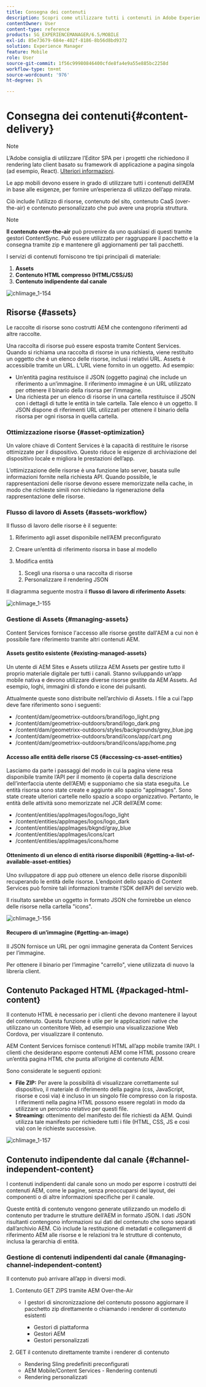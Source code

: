 ```yaml
---
title: Consegna dei contenuti
description: Scopri come utilizzare tutti i contenuti in Adobe Experience Manager per fornire un’esperienza di app mirata.
contentOwner: User
content-type: reference
products: SG_EXPERIENCEMANAGER/6.5/MOBILE
exl-id: 85e73679-684e-402f-8186-8b56d8bd9372
solution: Experience Manager
feature: Mobile
role: User
source-git-commit: 1f56c99980846400cfde8fa4e9a55e885bc2258d
workflow-type: tm+mt
source-wordcount: '976'
ht-degree: 1%

---
```


# Consegna dei contenuti{#content-delivery}

>[!NOTE]
>
>L’Adobe consiglia di utilizzare l’Editor SPA per i progetti che richiedono il rendering lato client basato su framework di applicazione a pagina singola (ad esempio, React). [Ulteriori informazioni](/help/sites-developing/spa-overview.md).

Le app mobili devono essere in grado di utilizzare tutti i contenuti dell’AEM in base alle esigenze, per fornire un’esperienza di utilizzo dell’app mirata.

Ciò include l’utilizzo di risorse, contenuto del sito, contenuto CaaS (over-the-air) e contenuto personalizzato che può avere una propria struttura.

>[!NOTE]
>
>**Il contenuto over-the-air** può provenire da uno qualsiasi di questi tramite gestori ContentSync. Può essere utilizzato per raggruppare il pacchetto e la consegna tramite zip e mantenere gli aggiornamenti per tali pacchetti.

I servizi di contenuti forniscono tre tipi principali di materiale:

1. **Assets**
1. **Contenuto HTML compresso (HTML/CSS/JS)**
1. **Contenuto indipendente dal canale**

![chlimage_1-154](assets/chlimage_1-154.png)

## Risorse {#assets}

Le raccolte di risorse sono costrutti AEM che contengono riferimenti ad altre raccolte.

Una raccolta di risorse può essere esposta tramite Content Services. Quando si richiama una raccolta di risorse in una richiesta, viene restituito un oggetto che è un elenco delle risorse, inclusi i relativi URL. Assets è accessibile tramite un URL. L’URL viene fornito in un oggetto. Ad esempio:

* Un’entità pagina restituisce il JSON (oggetto pagina) che include un riferimento a un’immagine. Il riferimento immagine è un URL utilizzato per ottenere il binario della risorsa per l’immagine.
* Una richiesta per un elenco di risorse in una cartella restituisce il JSON con i dettagli di tutte le entità in tale cartella. Tale elenco è un oggetto. Il JSON dispone di riferimenti URL utilizzati per ottenere il binario della risorsa per ogni risorsa in quella cartella.

### Ottimizzazione risorse {#asset-optimization}

Un valore chiave di Content Services è la capacità di restituire le risorse ottimizzate per il dispositivo. Questo riduce le esigenze di archiviazione del dispositivo locale e migliora le prestazioni dell’app.

L’ottimizzazione delle risorse è una funzione lato server, basata sulle informazioni fornite nella richiesta API. Quando possibile, le rappresentazioni delle risorse devono essere memorizzate nella cache, in modo che richieste simili non richiedano la rigenerazione della rappresentazione delle risorse.

### Flusso di lavoro di Assets {#assets-workflow}

Il flusso di lavoro delle risorse è il seguente:

1. Riferimento agli asset disponibile nell’AEM preconfigurato
1. Creare un’entità di riferimento risorsa in base al modello
1. Modifica entità

   1. Scegli una risorsa o una raccolta di risorse
   1. Personalizzare il rendering JSON

Il diagramma seguente mostra il **flusso di lavoro di riferimento Assets**:

![chlimage_1-155](assets/chlimage_1-155.png)

### Gestione di Assets {#managing-assets}

Content Services fornisce l&#39;accesso alle risorse gestite dall&#39;AEM a cui non è possibile fare riferimento tramite altri contenuti AEM.

#### Assets gestito esistente {#existing-managed-assets}

Un utente di AEM Sites e Assets utilizza AEM Assets per gestire tutto il proprio materiale digitale per tutti i canali. Stanno sviluppando un’app mobile nativa e devono utilizzare diverse risorse gestite da AEM Assets. Ad esempio, loghi, immagini di sfondo e icone dei pulsanti.

Attualmente queste sono distribuite nell’archivio di Assets. I file a cui l’app deve fare riferimento sono i seguenti:

* /content/dam/geometrixx-outdoors/brand/logo_light.png
* /content/dam/geometrixx-outdoors/brand/logo_dark.png
* /content/dam/geometrixx-outdoors/styles/backgrounds/grey_blue.jpg
* /content/dam/geometrixx-outdoors/brand/icons/app/cart.png
* /content/dam/geometrixx-outdoors/brand/icons/app/home.png

#### Accesso alle entità delle risorse CS {#accessing-cs-asset-entities}

Lasciamo da parte i passaggi del modo in cui la pagina viene resa disponibile tramite l’API per il momento (è coperta dalla descrizione dell’interfaccia utente dell’AEM) e supponiamo che sia stata eseguita. Le entità risorsa sono state create e aggiunte allo spazio &quot;appImages&quot;. Sono state create ulteriori cartelle nello spazio a scopo organizzativo. Pertanto, le entità delle attività sono memorizzate nel JCR dell’AEM come:

* /content/entities/appImages/logos/logo_light
* /content/entities/appImages/logos/logo_dark
* /content/entities/appImages/bkgnd/gray_blue
* /content/entities/appImages/icons/cart
* /content/entities/appImages/icons/home

#### Ottenimento di un elenco di entità risorse disponibili {#getting-a-list-of-available-asset-entities}

Uno sviluppatore di app può ottenere un elenco delle risorse disponibili recuperando le entità delle risorse. L’endpoint dello spazio di Content Services può fornire tali informazioni tramite l’SDK dell’API del servizio web.

Il risultato sarebbe un oggetto in formato JSON che fornirebbe un elenco delle risorse nella cartella &quot;icons&quot;.

![chlimage_1-156](assets/chlimage_1-156.png)

#### Recupero di un’immagine {#getting-an-image}

Il JSON fornisce un URL per ogni immagine generata da Content Services per l’immagine.

Per ottenere il binario per l’immagine &quot;carrello&quot;, viene utilizzata di nuovo la libreria client.

## Contenuto Packaged HTML {#packaged-html-content}

Il contenuto HTML è necessario per i clienti che devono mantenere il layout del contenuto. Questa funzione è utile per le applicazioni native che utilizzano un contenitore Web, ad esempio una visualizzazione Web Cordova, per visualizzare il contenuto.

AEM Content Services fornisce contenuti HTML all’app mobile tramite l’API. I clienti che desiderano esporre contenuti AEM come HTML possono creare un’entità pagina HTML che punta all’origine di contenuto AEM.

Sono considerate le seguenti opzioni:

* **File ZIP:** Per avere la possibilità di visualizzare correttamente sul dispositivo, il materiale di riferimento della pagina (css, JavaScript, risorse e così via) è incluso in un singolo file compresso con la risposta. I riferimenti nella pagina HTML possono essere regolati in modo da utilizzare un percorso relativo per questi file.
* **Streaming:** ottenimento del manifesto dei file richiesti da AEM. Quindi utilizza tale manifesto per richiedere tutti i file (HTML, CSS, JS e così via) con le richieste successive.

![chlimage_1-157](assets/chlimage_1-157.png)

## Contenuto indipendente dal canale {#channel-independent-content}

I contenuti indipendenti dal canale sono un modo per esporre i costrutti dei contenuti AEM, come le pagine, senza preoccuparsi del layout, dei componenti o di altre informazioni specifiche per il canale.

Queste entità di contenuto vengono generate utilizzando un modello di contenuto per tradurre le strutture dell’AEM in formato JSON. I dati JSON risultanti contengono informazioni sui dati del contenuto che sono separati dall’archivio AEM. Ciò include la restituzione di metadati e collegamenti di riferimento AEM alle risorse e le relazioni tra le strutture di contenuto, inclusa la gerarchia di entità.

### Gestione di contenuti indipendenti dal canale {#managing-channel-independent-content}

Il contenuto può arrivare all’app in diversi modi.

1. Contenuto GET ZIPS tramite AEM Over-the-Air

   * I gestori di sincronizzazione del contenuto possono aggiornare il pacchetto zip direttamente o chiamando i renderer di contenuto esistenti

      * Gestori di piattaforma
      * Gestori AEM
      * Gestori personalizzati

1. GET il contenuto direttamente tramite i renderer di contenuto

   * Rendering Sling predefiniti preconfigurati
   * AEM Mobile/Content Services - Rendering contenuti
   * Rendering personalizzati
